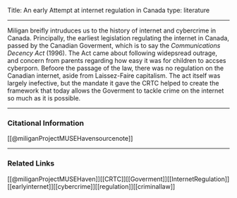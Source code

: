 
Title: An early Attempt at internet regulation in Canada
type: literature

---

Miligan breifly intruduces us to the history of internet and cybercrime in Canada. Principally, the earliest legislation regulating the internet in Canada, passed by the Canadian Goverment, which is to say the *Communications Decency Act* (1996). The Act came about following widepsread outrage, and concern from parents regarding how easy it was for children to accses cyberporn. Befoore the passage of the law, there was no regulation on the Canadian internet, aside from Laissez-Faire capitalism. The act itself was largely inefective, but the mandate it gave the CRTC helped to create the framework that today allows the Goverment to tackle crime on the internet so much as it is possible. 

---
### Citational Information

[[@miliganProjectMUSEHavensourcenote]]

---

### Related Links

[[@miliganProjectMUSEHaven]][[CRTC]][[Goverment]][[InternetRegulation]][[earlyinternet]][[cybercrime]][[regulation]][[criminallaw]]